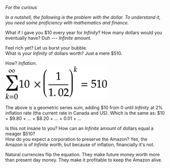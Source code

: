 *For the curious*

*In a nutshell, the following is the problem with the dollar. To understand it, you need some 
proficiency with mathematics and finance.*

What if I gave you $10 every year for *Infinity*? How many dollars would you eventually have? Duh --- *Infinite* amount.

Feel rich yet? Let us burst your bubble.  
What is your *Infinity* of dollars worth? Just a mere $510.

How? *Inflation*.  
![equation](etc/inflation.png)
  
The above is a geometric series sum, adding $10 from 0 until *Infinity* at 2% inflation rate (the current rate in 
Canada and US). Which is the same as: $10 + $9.80 + ... + $8.20 + ... + 0.01 + ...

Is this not insane to you? How can an *Infinite* amount of dollars equal a meager $510?   
How do you expect a corporation to preserve the Amazon? Yes, the Amazon is of *Infinite* worth, but because of inflation, financially it's not.

Natural currencies flip the equation. They make future money worth more than present day money.
They make it profitable to keep the Amazon alive.
 
